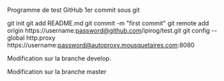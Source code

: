 Programme de test GitHub
1er commit sous git

git init
git add README.md
git commit -m "first commit"
git remote add origin https://username:password@github.com/ipirog/test.git
git config --global http.proxy https://username:password@autoproxy.mousquetaires.com:8080

Modification sur la branche develop.

Modification sur la branche master
